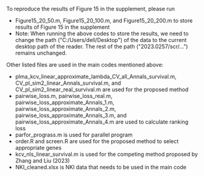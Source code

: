 To reproduce the results of Figure 15 in the supplement, please run

- Figure15_20_50.m, Figure15_20_100.m, and Figure15_20_200.m to store results of Figure 15 in the supplement
- Note: When running the above codes to store the results, we need to change the path ("C:/Users/dell/Desktop") of the data  to the current desktop path of the reader. The rest of the path ("2023.0257/scr/...") remains unchanged.

Other listed files are used in the main codes mentioned above:

- plma_kcv_linear_approximate_lambda_CV_all_Annals_survival.m, CV_pl_sim2_linear_Annals_survival.m, and CV_pl_sim2_linear_real_survival.m are used for the proposed method
- pairwise_loss.m, pairwise_loss_real.m, pairwise_loss_approximate_Annals_1.m, pairwise_loss_approximate_Annals_2.m, pairwise_loss_approximate_Annals_3.m, and pairwise_loss_approximate_Annals_4.m are used to calculate ranking loss
- parfor_prograss.m is used for parallel program
- order.R and screen.R are used for the proposed method to select appropriate genes 
- kcv_nls_linear_survival.m is used for the competing method proposed by Zhang and Liu (2023)
- NKI_cleaned.xlsx is NKI data that needs to be used in the main code

